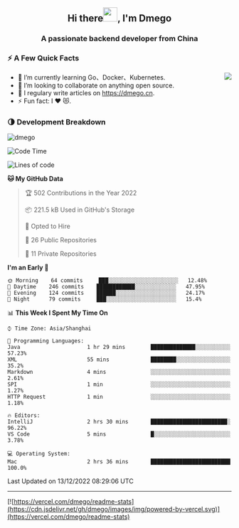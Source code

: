 <h2 align="center">Hi there<img src="https://cdn.jsdelivr.net/gh/dmego/images/img/Hi.gif" height="32" />, I'm Dmego </h2>
<h3 align="center">A passionate backend developer from China</h3>

### ⚡️ A Few Quick Facts

<img align="right" src="https://readme-stats-dmego.vercel.app/api?username=dmego&show_icons=true&icon_color=1573B3&hide_title=true&text_color=718096&bg_color=00000000&hide_border=true"/>

<ul>
    <li> 🌱 I’m currently learning Go、Docker、Kubernetes.</li>
    <li> 👯 I’m looking to collaborate on anything open source.</li>
    <li> 📝 I regulary write articles on <a href="https://dmego.cn">https://dmego.cn</a>.</li>
    <li> ⚡ Fun fact: I ❤️ 😻.</li>
</ul>

### 🌗 Development Breakdown

<img src="https://komarev.com/ghpvc/?username=dmego" alt="dmego" />

<!--START_SECTION:waka-->
![Code Time](http://img.shields.io/badge/Code%20Time-1%2C834%20hrs%2053%20mins-blue)

![Lines of code](https://img.shields.io/badge/From%20Hello%20World%20I%27ve%20Written-235%20Thousand%20lines%20of%20code-blue)

**🐱 My GitHub Data** 

> 🏆 502 Contributions in the Year 2022
 > 
> 📦 221.5 kB Used in GitHub's Storage 
 > 
> 💼 Opted to Hire
 > 
> 📜 26 Public Repositories 
 > 
> 🔑 11 Private Repositories  
 > 
**I'm an Early 🐤** 

```text
🌞 Morning    64 commits     ███░░░░░░░░░░░░░░░░░░░░░░   12.48% 
🌆 Daytime    246 commits    ████████████░░░░░░░░░░░░░   47.95% 
🌃 Evening    124 commits    ██████░░░░░░░░░░░░░░░░░░░   24.17% 
🌙 Night      79 commits     ███░░░░░░░░░░░░░░░░░░░░░░   15.4%

```


📊 **This Week I Spent My Time On** 

```text
⌚︎ Time Zone: Asia/Shanghai

💬 Programming Languages: 
Java                     1 hr 29 mins        ██████████████░░░░░░░░░░░   57.23% 
XML                      55 mins             ████████░░░░░░░░░░░░░░░░░   35.2% 
Markdown                 4 mins              ░░░░░░░░░░░░░░░░░░░░░░░░░   2.61% 
SPI                      1 min               ░░░░░░░░░░░░░░░░░░░░░░░░░   1.27% 
HTTP Request             1 min               ░░░░░░░░░░░░░░░░░░░░░░░░░   1.18%

🔥 Editors: 
IntelliJ                 2 hrs 30 mins       ████████████████████████░   96.22% 
VS Code                  5 mins              █░░░░░░░░░░░░░░░░░░░░░░░░   3.78%

💻 Operating System: 
Mac                      2 hrs 36 mins       █████████████████████████   100.0%

```


 Last Updated on 13/12/2022 08:29:06 UTC
<!--END_SECTION:waka-->

---

[![https://vercel.com/dmego/readme-stats](https://cdn.jsdelivr.net/gh/dmego/images/img/powered-by-vercel.svg)](https://vercel.com/dmego/readme-stats)

